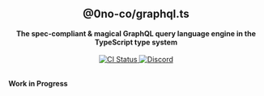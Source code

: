 <div align="center">
  <h2>@0no-co/graphql.ts</h2>
  <strong>The spec-compliant & magical GraphQL query language engine in the TypeScript type system</strong>
  <br />
  <br />
  <a href="https://github.com/0no-co/graphql.ts/actions/workflows/release.yml">
    <img alt="CI Status" src="https://github.com/0no-co/graphql.ts/actions/workflows/release.yml/badge.svg?branch=main" />
  </a>
  <a href="https://urql.dev/discord">
    <img alt="Discord" src="https://img.shields.io/discord/1082378892523864074?color=7389D8&label&logo=discord&logoColor=ffffff" />
  </a>
  <br />
  <br />
</div>

**Work in Progress**
